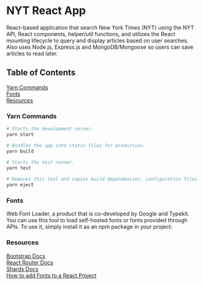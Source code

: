 # NYT React App

React-based application that search New York Times (NYT) using the NYT API, React components, helper/util functions, and utilizes the React mounting lifecycle to query and display articles based on user searches. Also uses Node.js, Express.js and MongoDB/Mongoose so users can save articles to read later.

## Table of Contents

[Yarn Commands](#yarn-commands)<br>
[Fonts](#fonts)<br>
[Resources](#resources)

### Yarn Commands

```bash
# Starts the development server.
yarn start

# Bundles the app into static files for production.
yarn build
    
# Starts the test runner.
yarn test

# Removes this tool and copies build dependencies, configuration files and scripts into the app directory. If you do this, you can’t go back!
yarn eject
```

### Fonts

Web Font Loader, a product that is co-developed by Google and Typekit. You can use this tool to load self-hosted fonts or fonts provided through APIs. To use it, simply install it as an npm package in your project:

### Resources

[Bootstrap Docs](https://getbootstrap.com/docs/4.0/getting-started/introduction/)<br>
[React Router Docs](https://github.com/ReactTraining/react-router)<br>
[Shards Docs](https://designrevision.com/docs/shards/)<br>
[How to add Fonts to a React Project](https://scotch.io/@micwanyoike/how-to-add-fonts-to-a-react-project)
